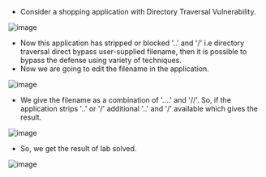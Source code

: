 - Consider a shopping application with Directory Traversal Vulnerability.

![image](https://github.com/Akhilkj123/Portswigger/assets/65653010/eec67952-094c-46d2-9b4b-a33720487976)

- Now this application has stripped or blocked '..' and '/'  i.e directory traversal direct bypass user-supplied filename, then it is possible to bypass the defense using  variety of techniques. 
- Now we are going to edit the filename in the application.

![image](https://github.com/Akhilkj123/Portswigger/assets/65653010/46435143-5ae7-43e3-9062-2e575885b72a)

- We give the filename as a combination of '....' and '//'. So, if the application strips '..' or '/' additional '..' and '/' available which gives the result.

![image](https://github.com/Akhilkj123/Portswigger/assets/65653010/3ff0c72a-bcf0-4034-bd03-01f55bb6e8df)

- So, we get the result of lab solved.

![image](https://github.com/Akhilkj123/Portswigger/assets/65653010/c571653b-35f9-4194-83d4-32081c3517c4)
